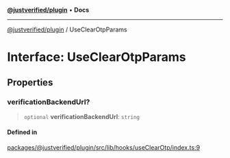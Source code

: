 [**@justverified/plugin**](../README.md) • **Docs**

***

[@justverified/plugin](../globals.md) / UseClearOtpParams

# Interface: UseClearOtpParams

## Properties

### verificationBackendUrl?

> `optional` **verificationBackendUrl**: `string`

#### Defined in

[packages/@justverified/plugin/src/lib/hooks/useClearOtp/index.ts:9](https://github.com/JustaName-id/JustaName-sdk/blob/dc845c10af242e3ca87d95ef392516ac0bfa8b95/packages/@justverified/plugin/src/lib/hooks/useClearOtp/index.ts#L9)

